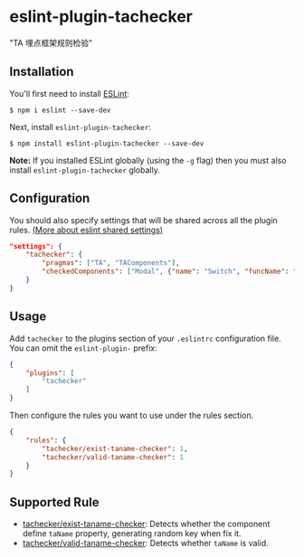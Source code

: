# eslint-plugin-tachecker

&#34;TA 埋点框架规则检验&#34;

## Installation

You'll first need to install [ESLint](http://eslint.org):

```
$ npm i eslint --save-dev
```

Next, install `eslint-plugin-tachecker`:

```
$ npm install eslint-plugin-tachecker --save-dev
```

**Note:** If you installed ESLint globally (using the `-g` flag) then you must also install `eslint-plugin-tachecker` globally.

## Configuration

You should also specify settings that will be shared across all the plugin rules. [(More about eslint shared settings)](https://eslint.org/docs/user-guide/configuring#adding-shared-settings)

```json
"settings": {
    "tachecker": {
        "pragmas": ["TA", "TAComponents"],
        "checkedComponents": ["Modal", {"name": "Switch", "funcName": "onValueChange"}]
    }
}
```

## Usage

Add `tachecker` to the plugins section of your `.eslintrc` configuration file. You can omit the `eslint-plugin-` prefix:

```json
{
    "plugins": [
        "tachecker"
    ]
}
```


Then configure the rules you want to use under the rules section.

```json
{
    "rules": {
        "tachecker/exist-taname-checker": 1,
        "tachecker/valid-taname-checker": 1
    }
}
```

## Supported Rule

- [tachecker/exist-taname-checker](https://github.com/linshaolie/eslint-plugin-tachecker/blob/master/docs/rules/exist-taname-checker.md): Detects whether the component define `taName` property, generating random key when fix it.
- [tachecker/valid-taname-checker](https://github.com/linshaolie/eslint-plugin-tachecker/blob/master/docs/rules/valid-taname-checker.md): Detects whether `taName` is valid.
